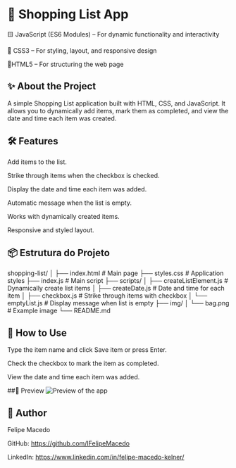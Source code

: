 # 🛒 Shopping List App

🟨 JavaScript (ES6 Modules) – For dynamic functionality and interactivity

🎨 CSS3 – For styling, layout, and responsive design

📄HTML5 – For structuring the web page

## ✨ About the Project

A simple Shopping List application built with HTML, CSS, and JavaScript.
It allows you to dynamically add items, mark them as completed, and view the date and time each item was created.

## 🛠 Features

Add items to the list.

Strike through items when the checkbox is checked.

Display the date and time each item was added.

Automatic message when the list is empty.

Works with dynamically created items.

Responsive and styled layout.

## 📦 Estrutura do Projeto

shopping-list/
│
├── index.html           # Main page
├── styles.css           # Application styles
├── index.js             # Main script
├── scripts/
│   ├── createListElement.js   # Dynamically create list items
│   ├── createDate.js          # Date and time for each item
│   ├── checkbox.js            # Strike through items with checkbox
│   └── emptyList.js           # Display message when list is empty
├── img/
│   └── bag.png          # Example image
└── README.md

## 🚀 How to Use

Type the item name and click Save item or press Enter.

Check the checkbox to mark the item as completed.

View the date and time each item was added.

##📸 Preview
![Preview of the app](./img/preview.png)



## 📝 Author

Felipe Macedo

GitHub: https://github.com/IFelipeMacedo

LinkedIn: https://www.linkedin.com/in/felipe-macedo-kelner/

